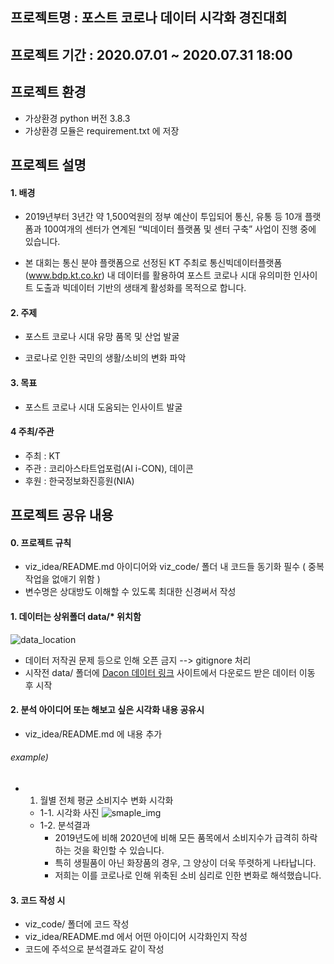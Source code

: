## 프로젝트명 : 포스트 코로나 데이터 시각화 경진대회

## 프로젝트 기간 : 2020.07.01 ~ 2020.07.31 18:00

## 프로젝트 환경

- 가상환경 python 버전 3.8.3
- 가상환경 모듈은 requirement.txt 에 저장

## 프로젝트 설명

#### 1. 배경

- 2019년부터 3년간 약 1,500억원의 정부 예산이 투입되어 통신, 유통 등 10개 플랫폼과 100여개의 센터가 연계된 “빅데이터 플랫폼 및 센터 구축” 사업이 진행 중에 있습니다. 

- 본 대회는 통신 분야 플랫폼으로 선정된 KT 주최로 통신빅데이터플랫폼(www.bdp.kt.co.kr) 내 데이터를 활용하여	포스트 코로나 시대 유의미한 인사이트 도출과 빅데이터 기반의 생태계 활성화를 목적으로 합니다.

#### 2. 주제

- 포스트 코로나 시대 유망 품목 및 산업 발굴

- 코로나로 인한 국민의 생활/소비의 변화 파악

#### 3. 목표

- 포스트 코로나 시대 도움되는 인사이트 발굴

#### 4 주최/주관

- 주최 : KT
- 주관 : 코리아스타트업포럼(AI i-CON), 데이콘
- 후원 : 한국정보화진흥원(NIA)

## 프로젝트 공유 내용

#### 0. 프로젝트 규칙

- viz_idea/README.md 아이디어와 viz_code/ 폴더 내 코드들 동기화 필수 ( 중복작업을 없애기 위함 )
- 변수명은 상대방도 이해할 수 있도록 최대한 신경써서 작성

#### 1. 데이터는 상위폴더 data/* 위치함

![data_location](https://user-images.githubusercontent.com/40276516/87845145-d4c33500-c8ff-11ea-8173-947b9dc45206.png)

- 데이터 저작권 문제 등으로 인해 오픈 금지 --> gitignore 처리
- 시작전 data/ 폴더에 [Dacon 데이터 링크](https://dacon.io/competitions/official/235618/data/) 사이트에서 다운로드 받은 데이터 이동 후 시작

#### 2. 분석 아이디어 또는 해보고 싶은 시각화 내용 공유시

- viz_idea/README.md 에 내용 추가

###### example)

- 1. 월별 전체 평균 소비지수 변화 시각화
  - 1-1. 시각화 사진
![smaple_img](https://user-images.githubusercontent.com/40276516/87845269-d2ada600-c900-11ea-830b-93697f0093f0.png)
  - 1-2. 분석결과
    - 2019년도에 비해 2020년에 비해 모든 품목에서 소비지수가 급격히 하락하는 것을 확인할 수 있습니다.
    - 특히 생필품이 아닌 화장품의 경우, 그 양상이 더욱 뚜렷하게 나타납니다.
    - 저희는 이를 코로나로 인해 위축된 소비 심리로 인한 변화로 해석했습니다.

#### 3. 코드 작성 시

- viz_code/ 폴더에 코드 작성
- viz_idea/README.md 에서 어떤 아이디어 시각화인지 작성
- 코드에 주석으로 분석결과도 같이 작성
